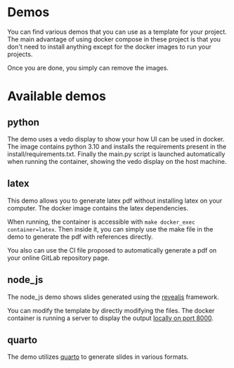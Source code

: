 # Demos

You can find various demos that you can use as a template for your project.
The main advantage of using docker compose in these project is that you don't need to install anything except for the docker images to run your projects.

Once you are done, you simply can remove the images.

# Available demos

## python

The demo uses a vedo display to show your how UI can be used in docker.
The image contains python 3.10 and installs the requirements present in the install/requirements.txt.
Finally the main.py script is launched automatically when running the container, showing the vedo display on the host machine.

## latex

This demo allows you to generate latex pdf without installing latex on your computer.
The docker image contains the latex dependencies.

When running, the container is accessible with `make docker_exec container=latex`.
Then inside it, you can simply use the make file in the demo to generate the pdf with references directly.

You also can use the CI file proposed to automatically generate a pdf on your online GitLab repository page.

## node_js

The node_js demo shows slides generated using the [revealjs](https://revealjs.com/) framework.

You can modify the template by directly modifying the files.
The docker container is running a server to display the output [locally on port 8000](http://localhost:8000).

## quarto

The demo utilizes [quarto](https://quarto.org/) to generate slides in various formats.
